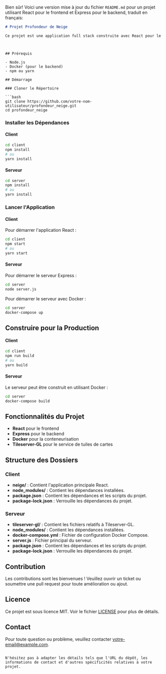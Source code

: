 Bien sûr! Voici une version mise à jour du fichier `README.md` pour un projet utilisant React pour le frontend et Express pour le backend, traduit en français:

```markdown
# Projet Profondeur de Neige

Ce projet est une application full stack construite avec React pour le frontend et Express pour le backend. Il vise à fournir des informations sur la profondeur de la neige en utilisant divers services.



```
```

## Prérequis

- Node.js
- Docker (pour le backend)
- npm ou yarn

## Démarrage

### Cloner le Répertoire

```bash
git clone https://github.com/votre-nom-utilisateur/profondeur_neige.git
cd profondeur_neige
```

### Installer les Dépendances

#### Client

```bash
cd client
npm install
# ou
yarn install
```

#### Serveur

```bash
cd server
npm install
# ou
yarn install
```

### Lancer l'Application

#### Client

Pour démarrer l'application React :

```bash
cd client
npm start
# ou
yarn start
```

#### Serveur

Pour démarrer le serveur Express :

```bash
cd server
node server.js
```

Pour démarrer le serveur avec Docker :

```bash
cd server
docker-compose up
```

## Construire pour la Production

#### Client

```bash
cd client
npm run build
# ou
yarn build
```

#### Serveur

Le serveur peut être construit en utilisant Docker :

```bash
cd server
docker-compose build
```

## Fonctionnalités du Projet

- **React** pour le frontend
- **Express** pour le backend
- **Docker** pour la conteneurisation
- **Tileserver-GL** pour le service de tuiles de cartes

## Structure des Dossiers

### Client

- **neige/** : Contient l'application principale React.
- **node_modules/** : Contient les dépendances installées.
- **package.json** : Contient les dépendances et les scripts du projet.
- **package-lock.json** : Verrouille les dépendances du projet.

### Serveur

- **tileserver-gl/** : Contient les fichiers relatifs à Tileserver-GL.
- **node_modules/** : Contient les dépendances installées.
- **docker-compose.yml** : Fichier de configuration Docker Compose.
- **server.js** : Fichier principal du serveur.
- **package.json** : Contient les dépendances et les scripts du projet.
- **package-lock.json** : Verrouille les dépendances du projet.

## Contribution

Les contributions sont les bienvenues ! Veuillez ouvrir un ticket ou soumettre une pull request pour toute amélioration ou ajout.

## Licence

Ce projet est sous licence MIT. Voir le fichier [LICENSE](LICENSE) pour plus de détails.

## Contact

Pour toute question ou problème, veuillez contacter [votre-email@example.com](mailto:votre-email@example.com).
```

N'hésitez pas à adapter les détails tels que l'URL du dépôt, les informations de contact et d'autres spécificités relatives à votre projet.